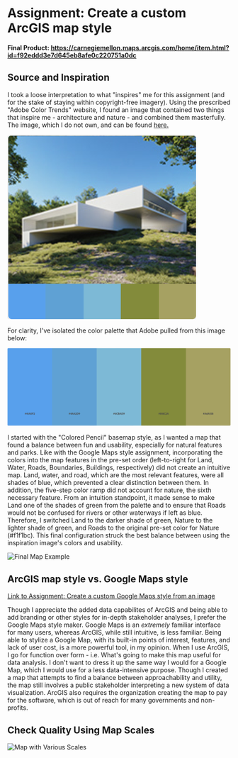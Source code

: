 # Assignment: Create a custom ArcGIS map style

**Final Product: https://carnegiemellon.maps.arcgis.com/home/item.html?id=f92eddd3e7d645eb8afe0c220751a0dc**

## Source and Inspiration

I took a loose interpretation to what "inspires" me for this assignment (and for the stake of staying within copyright-free imagery). Using the prescribed "Adobe Color Trends" website, I found an image that contained two things that inspire me - architecture and nature - and combined them masterfully. The image, which I do not own, and can be found [here.](https://www.behance.net/gallery/90619697/House-in-Rio-de-Janeiro?tracking_source=curated_galleries_list)

![Image of House in Nature](assignment2inspiration.png)

For clarity, I've isolated the color palette that Adobe pulled from this image below:

![House Color Palette](assignment2palette.png)

I started with the "Colored Pencil" basemap style, as I wanted a map that found a balance between fun and usability, especially for natural features and parks. Like with the Google Maps style assignment, incorporating the colors into the map features in the pre-set order (left-to-right for Land, Water, Roads, Boundaries, Buildings, respectively) did not create an intuitive map. Land, water, and road, which are the most relevant features, were all shades of blue, which prevented a clear distinction between them. In addition, the five-step color ramp did not account for nature, the sixth necessary feature. From an intuition standpoint, it made sense to make Land one of the shades of green from the palette and to ensure that Roads would not be confused for rivers or other waterways if left as blue. Therefore, I switched Land to the darker shade of green, Nature to the lighter shade of green, and Roads to the original pre-set color for Nature (#f1f1bc). This final configuration struck the best balance between using the inspiration image's colors and usability.

![Final Map Example](assignment2examplemap.png)


## ArcGIS map style vs. Google Maps style

[Link to Assignment: Create a custom Google Maps style from an image](https://iansnyder5.github.io/gis-portfolio/google_map_style_philly.html)

Though I appreciate the added data capabilites of ArcGIS and being able to add branding or other styles for in-depth stakeholder analyses, I prefer the Google Maps style maker. Google Maps is an *extremely* familiar interface for many users, whereas ArcGIS, while still intuitive, is less familiar. Being able to stylize a Google Map, with its built-in points of interest, features, and lack of user cost, is a more powerful tool, in my opinion. When I use ArcGIS, I go for function over form - i.e. What's going to make this map useful for data analysis. I don't want to dress it up the same way I would for a Google Map, which I would use for a less data-intensive purpose. Though I created a map that attempts to find a balance between approachability and utility, the map still involves a public stakeholder interpreting a new system of data visualization. ArcGIS also requires the organization creating the map to pay for the software, which is out of reach for many governments and non-profits.

## Check Quality Using Map Scales

![Map with Various Scales](assignment2mapstyle.png)
